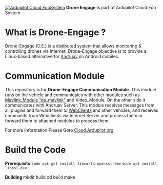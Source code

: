 [![Ardupilot Cloud EcoSystem](https://cloud.ardupilot.org/_static/ardupilot_logo.png "Ardupilot Cloud EcoSystem")](https://cloud.ardupilot.org "Ardupilot Cloud EcoSystem") **Drone Engage** is part of Ardupilot Cloud Eco System

# What is Drone-Engage ?

Drone-Engage (D.E.) is a distibuted system that allows monitoring & controlling drones via Internet. Drone-Engage objective is to provide a Linux-based alternative for [Andruav](http://https://play.google.com/store/apps/details?id=arudpilot.andruav&hl=en&gl=US "Andruav") on Android mobiles.

# Communication Module

This repository is for **Drone-Engage Communication Module**. This module runs on the vehicle and communicates with other modules such as [Mavlink_Module "de_mavlink"](https://github.com/HefnySco/de_mavlink "Mavlink_Module") and Video_Module. On the other side it communicates with Andruav Server. This module receives messages from all plugins and forward them to [WebClients](https://github.com/HefnySco/andruav_webclient "WebClients") and other vehicles, and receives commands from Webclients via Internet Server and process them or forward them to attached modules to process them.

For more Information Please Goto [Cloud.Ardupilot.org](https://cloud.ardupilot.org/ "Cloud.Ardupilot.org")




# Build the Code
**Prerequisits**
`sudo apt-get install libcurl4-openssl-dev`
`sudo apt install libssl-dev`

**Building**
mkdir build 
cd build
make


